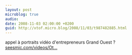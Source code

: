 ```yaml
---
layout: post
microblog: true
audio: 
date: 2008-11-03 02:00:00 +0200
guid: http://xtof.micro.blog/2008/11/03/t987482885.html
---
```

appel à portraits vidéo d'entrepreneurs Grand Ouest ? [seesmic.com/videos/Ot...](http://seesmic.com/videos/OtVBo49j1i)
